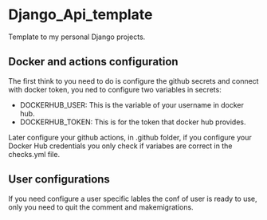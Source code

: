 # Django_Api_template
Template to my personal Django projects.

## Docker and actions configuration
The first think to you need to do is configure the github secrets and connect with docker token, you ned to configure two variables in secrets:

  * DOCKERHUB_USER: This is the variable of your username in docker hub.
  * DOCKERHUB_TOKEN: This is for the token that docker hub provides.

Later configure your github actions, in .github folder, if you configure your Docker Hub credentials you only check if variabes are correct in the checks.yml file.

## User configurations
If you need configure a user specific lables the conf of user is ready to use, only you need to quit the comment and makemigrations.
